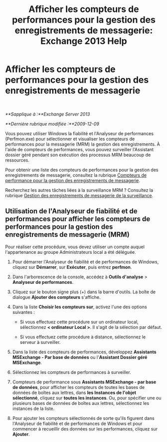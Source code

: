 ﻿---
title: 'Afficher les compteurs de performances pour la gestion des enregistrements de messagerie: Exchange 2013 Help'
TOCTitle: Afficher les compteurs de performances pour la gestion des enregistrements de messagerie
ms:assetid: ec374d31-2797-4f8b-8c96-3839d01a662c
ms:mtpsurl: https://technet.microsoft.com/fr-fr/library/Bb397227(v=EXCHG.150)
ms:contentKeyID: 51407249
ms.date: 05/23/2018
mtps_version: v=EXCHG.150
ms.translationtype: MT
---

# Afficher les compteurs de performances pour la gestion des enregistrements de messagerie

 

_**Sapplique à :**Exchange Server 2013_

_**Dernière rubrique modifiée :**2009-12-09_

Vous pouvez utiliser Windows la fiabilité et l'Analyseur de performances (Perfmon.exe) pour sélectionner et visualiser les compteurs de performances pour la messagerie (MRM) la gestion des enregistrements. À l'aide de compteurs de performances, vous pouvez surveiller l'Assistant dossier géré pendant son exécution des processus MRM beaucoup de ressources.

Pour obtenir une liste des compteurs de performances pour la gestion des enregistrements de messagerie, consultez la rubrique [Compteurs de performance pour la gestion des enregistrements de messagerie](performance-counters-for-messaging-records-management-exchange-2013-help.md).

Recherchez les autres tâches liées à la surveillance MRM ? Consultez la rubrique [Gestion des enregistrements de messagerie de la surveillance](monitoring-messaging-records-management-exchange-2013-help.md).

## Utilisation de l'Analyseur de fiabilité et de performances pour afficher les compteurs de performances pour la gestion des enregistrements de messagerie (MRM)

Pour réaliser cette procédure, vous devez utiliser un compte auquel l'appartenance au groupe Administrateurs local a été déléguée.

1.  Pour démarrer l'Analyseur de fiabilité et de performances de Windows, cliquez sur **Démarrer**, sur **Exécuter**, puis entrez **perfmon**.

2.  Dans l'arborescence de la console, accédez à **Outils d'analyse** \> **Analyseur de performances**.

3.  Cliquez sur le bouton signe plus (+) dans la barre d'outils. La boîte de dialogue **Ajouter des compteurs** s'affiche.

4.  Dans la liste **Choisir les compteurs sur**, activez l'une des options suivantes :
    
      - Si vous effectuez cette procédure sur un ordinateur local, sélectionnez **\< ordinateur Local \>**. Il s'agit de la sélection par défaut.
    
      - Si vous effectuez cette procédure à distance, sélectionnez le serveur à surveiller.

5.  Dans la liste des compteurs de performances, développez **Assistants MSExchange - Par base de données** ou l'**Assistant Dossier géré MSExchange**.

6.  Sélectionnez les compteurs de performances à surveiller.

7.  Compteurs de performance sous **Assistants MSExchange - par base de données**, pour afficher les compteurs de toutes les bases de données de boîtes aux lettres, dans **les Instances de l'objet sélectionné**, cliquez sur **toutes les instances**. Ou, pour spécifier une ou plusieurs bases de données de boîtes aux lettres, sélectionnez les instances de la liste.

8.  Pour ajouter les compteurs sélectionnés de sorte qu'ils figurent dans l'Analyseur de fiabilité et de performances de Windows et pour commencer à recueillir des données sur les performances, cliquez sur **Ajouter**.

